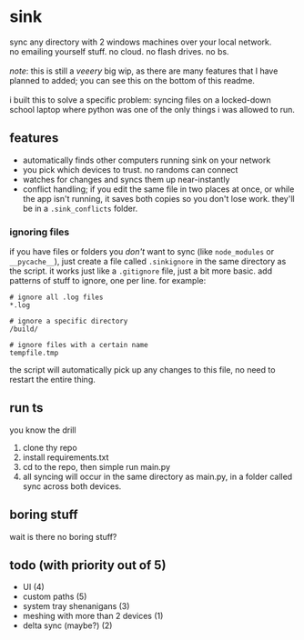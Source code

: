 # sink
sync any directory with 2 windows machines over your local network. <br>
no emailing yourself stuff. no cloud. no flash drives. no bs. <br>
<br>
_note_: this is still a _veeery_ big wip, as there are many features that I have planned to added; you can see this on the bottom of this readme.<br>
<br>
i built this to solve a specific problem: syncing files on a locked-down school laptop where python was one of the only things i was allowed to run.
## features
- automatically finds other computers running sink on your network
- you pick which devices to trust. no randoms can connect
- watches for changes and syncs them up near-instantly
- conflict handling; if you edit the same file in two places at once, or while the app isn't running, it saves both copies so you don't lose work. they'll be in a `.sink_conflicts` folder.

### ignoring files
if you have files or folders you *don't* want to sync (like `node_modules` or `__pycache__`), just create a file called `.sinkignore` in the same directory as the script.
it works just like a `.gitignore` file, just a bit more basic. add patterns of stuff to ignore, one per line. for example:
```
# ignore all .log files
*.log

# ignore a specific directory
/build/

# ignore files with a certain name
tempfile.tmp
```

the script will automatically pick up any changes to this file, no need to restart the entire thing.

## run ts
you know the drill
1. clone thy repo
2. install requirements.txt
3. cd to the repo, then simple run main.py
4. all syncing will occur in the same directory as main.py, in a folder called sync across both devices.
  
## boring stuff
wait is there no boring stuff?

## todo (with priority out of 5)
- UI (4)
- custom paths (5)
- system tray shenanigans (3)
- meshing with more than 2 devices (1)
- delta sync (maybe?) (2)
